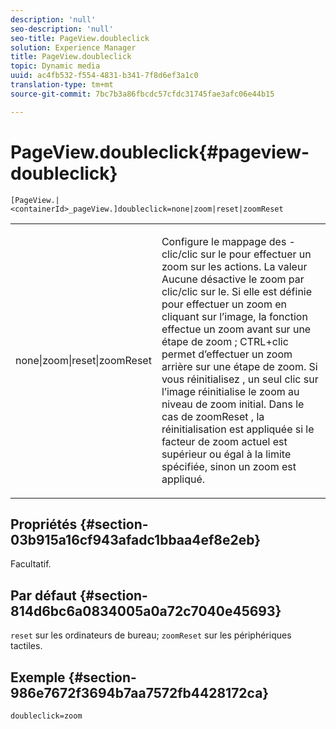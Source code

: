```yaml
---
description: 'null'
seo-description: 'null'
seo-title: PageView.doubleclick
solution: Experience Manager
title: PageView.doubleclick
topic: Dynamic media
uuid: ac4fb532-f554-4831-b341-7f8d6ef3a1c0
translation-type: tm+mt
source-git-commit: 7bc7b3a86fbcdc57cfdc31745fae3afc06e44b15

---
```



# PageView.doubleclick{#pageview-doubleclick}

`[PageView.|<containerId>_pageView.]doubleclick=none|zoom|reset|zoomReset`

<table id="table_942C8BDBDE1B441596987E9E971202E7"> 
 <tbody> 
  <tr> 
   <td colname="col1"> <p> <span class="codeph"> none|zoom|reset|zoomReset </span> </p> </td> 
   <td colname="col2"> <p> Configure le mappage des -clic/clic sur le pour effectuer un zoom sur les actions. La valeur <span class="codeph"> Aucune </span> désactive le zoom par clic/clic sur le. Si elle est définie pour <span class="codeph"> effectuer un zoom </span> en cliquant sur l’image, la fonction effectue un zoom avant sur une étape de zoom ; CTRL+clic permet d’effectuer un zoom arrière sur une étape de zoom. Si vous <span class="codeph"> réinitialisez </span> , un seul clic sur l’image réinitialise le zoom au niveau de zoom initial. Dans le cas de <span class="codeph"> zoomReset </span>, la réinitialisation est appliquée si le facteur de zoom actuel est supérieur ou égal à la limite spécifiée, sinon un zoom est appliqué. </p> </td> 
  </tr> 
 </tbody> 
</table>

## Propriétés {#section-03b915a16cf943afadc1bbaa4ef8e2eb}

Facultatif.

## Par défaut {#section-814d6bc6a0834005a0a72c7040e45693}

`reset` sur les ordinateurs de bureau; `zoomReset` sur les périphériques tactiles.

## Exemple {#section-986e7672f3694b7aa7572fb4428172ca}

`doubleclick=zoom`
